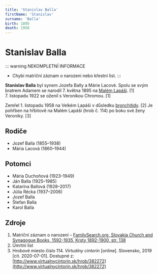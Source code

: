 ```yaml
---
title: 'Stanislav Balla'
firstName: 'Stanislav'
surname: 'Balla'
birth: 1895
death: 1958
---
```


# Stanislav Balla

::: warning NEKOMPLETNÍ INFORMACE
- Chybí matriční záznam o narození nebo křestní list.
:::

**Stanislav Balla** byl synem Jozefa Bally a Márie Lacové. Spolu se svým bratrem Adamem se narodil 7.&nbsp;května&nbsp;1895 na [Malém Lapáši](https://cs.wikipedia.org/wiki/Mal%C3%BD_Lap%C3%A1%C5%A1). \[1\] 7.&nbsp;listopadu&nbsp;1922 se oženil s&nbsp;Veronikou Chromou. \[1\]

<Photo src="Photo1500569-Enhanced.jpg" alt="Stanislav Balla (nedatováno)" size="md" />

<Photo src="Photo1501363-Enhanced.jpg" alt="Stanislav Balla (nedatováno)" size="md" />

Zemřel 1.&nbsp;listopadu&nbsp;1958 na Velkém Lapáši v&nbsp;důsledku [bronchitidy](https://cs.wikipedia.org/wiki/Bronchitida). \[2\] Je pohřben na hřbitově na Malém Lapáši (hrob č.&nbsp;114) po boku své ženy Veroniky. \[3\]


## Rodiče

- Jozef Balla (1855–1938)
- Mária Lacová (1860–1944)


## Potomci

- Mária Duchoňová (1923–1949)
- Ján Balla (1925–1985)
- Katarína Ballová (1928–2017)
- Júlia Récka (1937–2006)
- Jozef Balla
- Štefan Balla
- Karol Balla


## Zdroje
 
1. Matriční záznam o narození – [FamilySearch.org,  Slovakia Church and Synagogue Books, 1592-1935, Krsty 1892-1900, str. 138](https://www.familysearch.org/ark:/61903/1:1:QVN4-KHMP)
2. Úmrtní list
3. Hrobové miesto číslo 114. _Virtuálny cintorín_ [online]. Slovensko, 2019 [cit. 2020-07-01]. Dostupné z: [http://www.virtualnycintorin.sk/hrob/382272](http://www.virtualnycintorin.sk/hrob/382272)
